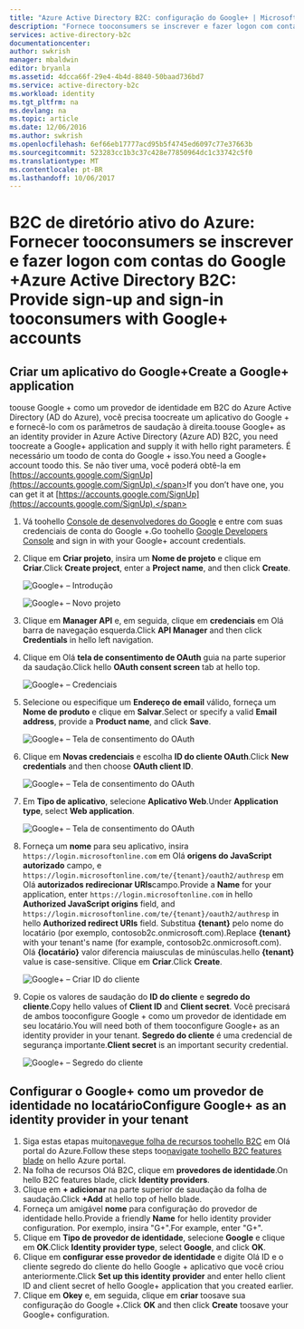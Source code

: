 ```yaml
---
title: "Azure Active Directory B2C: configuração do Google+ | Microsoft Docs"
description: "Fornece tooconsumers se inscrever e fazer logon com contas do Google + nos aplicativos que são protegidos pelo Azure Active Directory B2C."
services: active-directory-b2c
documentationcenter: 
author: swkrish
manager: mbaldwin
editor: bryanla
ms.assetid: 4dcca66f-29e4-4b4d-8840-50baad736bd7
ms.service: active-directory-b2c
ms.workload: identity
ms.tgt_pltfrm: na
ms.devlang: na
ms.topic: article
ms.date: 12/06/2016
ms.author: swkrish
ms.openlocfilehash: 6ef66eb17777acd95b5f4745ed6097c77e37663b
ms.sourcegitcommit: 523283cc1b3c37c428e77850964dc1c33742c5f0
ms.translationtype: MT
ms.contentlocale: pt-BR
ms.lasthandoff: 10/06/2017
---
```

# <a name="azure-active-directory-b2c-provide-sign-up-and-sign-in-tooconsumers-with-google-accounts"></a><span data-ttu-id="e61e1-103">B2C de diretório ativo do Azure: Fornecer tooconsumers se inscrever e fazer logon com contas do Google +</span><span class="sxs-lookup"><span data-stu-id="e61e1-103">Azure Active Directory B2C: Provide sign-up and sign-in tooconsumers with Google+ accounts</span></span>
## <a name="create-a-google-application"></a><span data-ttu-id="e61e1-104">Criar um aplicativo do Google+</span><span class="sxs-lookup"><span data-stu-id="e61e1-104">Create a Google+ application</span></span>
<span data-ttu-id="e61e1-105">toouse Google + como um provedor de identidade em B2C do Azure Active Directory (AD do Azure), você precisa toocreate um aplicativo do Google + e fornecê-lo com os parâmetros de saudação à direita.</span><span class="sxs-lookup"><span data-stu-id="e61e1-105">toouse Google+ as an identity provider in Azure Active Directory (Azure AD) B2C, you need toocreate a Google+ application and supply it with hello right parameters.</span></span> <span data-ttu-id="e61e1-106">É necessário um toodo de conta do Google + isso.</span><span class="sxs-lookup"><span data-stu-id="e61e1-106">You need a Google+ account toodo this.</span></span> <span data-ttu-id="e61e1-107">Se não tiver uma, você poderá obtê-la em [https://accounts.google.com/SignUp](https://accounts.google.com/SignUp).</span><span class="sxs-lookup"><span data-stu-id="e61e1-107">If you don’t have one, you can get it at [https://accounts.google.com/SignUp](https://accounts.google.com/SignUp).</span></span>

1. <span data-ttu-id="e61e1-108">Vá toohello [Console de desenvolvedores do Google](https://console.developers.google.com/) e entre com suas credenciais de conta do Google +.</span><span class="sxs-lookup"><span data-stu-id="e61e1-108">Go toohello [Google Developers Console](https://console.developers.google.com/) and sign in with your Google+ account credentials.</span></span>
2. <span data-ttu-id="e61e1-109">Clique em **Criar projeto**, insira um **Nome de projeto** e clique em **Criar**.</span><span class="sxs-lookup"><span data-stu-id="e61e1-109">Click **Create project**, enter a **Project name**, and then click **Create**.</span></span>
   
    ![Google+ – Introdução](./media/active-directory-b2c-setup-goog-app/google-get-started.png)
   
    ![Google+ – Novo projeto](./media/active-directory-b2c-setup-goog-app/google-new-project.png)
3. <span data-ttu-id="e61e1-112">Clique em **Manager API** e, em seguida, clique em **credenciais** em Olá barra de navegação esquerda.</span><span class="sxs-lookup"><span data-stu-id="e61e1-112">Click **API Manager** and then click **Credentials** in hello left navigation.</span></span>
4. <span data-ttu-id="e61e1-113">Clique em Olá **tela de consentimento de OAuth** guia na parte superior da saudação.</span><span class="sxs-lookup"><span data-stu-id="e61e1-113">Click hello **OAuth consent screen** tab at hello top.</span></span>
   
    ![Google+ – Credenciais](./media/active-directory-b2c-setup-goog-app/google-add-cred.png)
5. <span data-ttu-id="e61e1-115">Selecione ou especifique um **Endereço de email** válido, forneça um **Nome de produto** e clique em **Salvar**.</span><span class="sxs-lookup"><span data-stu-id="e61e1-115">Select or specify a valid **Email address**, provide a **Product name**, and click **Save**.</span></span>
   
    ![Google+ – Tela de consentimento do OAuth](./media/active-directory-b2c-setup-goog-app/google-consent-screen.png)
6. <span data-ttu-id="e61e1-117">Clique em **Novas credenciais** e escolha **ID do cliente OAuth**.</span><span class="sxs-lookup"><span data-stu-id="e61e1-117">Click **New credentials** and then choose **OAuth client ID**.</span></span>
   
    ![Google+ – Tela de consentimento do OAuth](./media/active-directory-b2c-setup-goog-app/google-add-oauth2-client-id.png)
7. <span data-ttu-id="e61e1-119">Em **Tipo de aplicativo**, selecione **Aplicativo Web**.</span><span class="sxs-lookup"><span data-stu-id="e61e1-119">Under **Application type**, select **Web application**.</span></span>
   
    ![Google+ – Tela de consentimento do OAuth](./media/active-directory-b2c-setup-goog-app/google-web-app.png)
8. <span data-ttu-id="e61e1-121">Forneça um **nome** para seu aplicativo, insira `https://login.microsoftonline.com` em Olá **origens do JavaScript autorizado** campo, e `https://login.microsoftonline.com/te/{tenant}/oauth2/authresp` em Olá **autorizados redirecionar URIs**campo.</span><span class="sxs-lookup"><span data-stu-id="e61e1-121">Provide a **Name** for your application, enter `https://login.microsoftonline.com` in hello **Authorized JavaScript origins** field, and `https://login.microsoftonline.com/te/{tenant}/oauth2/authresp` in hello **Authorized redirect URIs** field.</span></span> <span data-ttu-id="e61e1-122">Substitua **{tenant}** pelo nome do locatário (por exemplo, contosob2c.onmicrosoft.com).</span><span class="sxs-lookup"><span data-stu-id="e61e1-122">Replace **{tenant}** with your tenant's name (for example, contosob2c.onmicrosoft.com).</span></span> <span data-ttu-id="e61e1-123">Olá **{locatário}** valor diferencia maiusculas de minúsculas.</span><span class="sxs-lookup"><span data-stu-id="e61e1-123">hello **{tenant}** value is case-sensitive.</span></span> <span data-ttu-id="e61e1-124">Clique em **Criar**.</span><span class="sxs-lookup"><span data-stu-id="e61e1-124">Click **Create**.</span></span>
   
    ![Google+ – Criar ID do cliente](./media/active-directory-b2c-setup-goog-app/google-create-client-id.png)
9. <span data-ttu-id="e61e1-126">Copie os valores de saudação do **ID do cliente** e **segredo do cliente**.</span><span class="sxs-lookup"><span data-stu-id="e61e1-126">Copy hello values of **Client ID** and **Client secret**.</span></span> <span data-ttu-id="e61e1-127">Você precisará de ambos tooconfigure Google + como um provedor de identidade em seu locatário.</span><span class="sxs-lookup"><span data-stu-id="e61e1-127">You will need both of them tooconfigure Google+ as an identity provider in your tenant.</span></span> <span data-ttu-id="e61e1-128">**Segredo do cliente** é uma credencial de segurança importante.</span><span class="sxs-lookup"><span data-stu-id="e61e1-128">**Client secret** is an important security credential.</span></span>
   
    ![Google+ – Segredo do cliente](./media/active-directory-b2c-setup-goog-app/google-client-secret.png)

## <a name="configure-google-as-an-identity-provider-in-your-tenant"></a><span data-ttu-id="e61e1-130">Configurar o Google+ como um provedor de identidade no locatário</span><span class="sxs-lookup"><span data-stu-id="e61e1-130">Configure Google+ as an identity provider in your tenant</span></span>
1. <span data-ttu-id="e61e1-131">Siga estas etapas muito[navegue folha de recursos toohello B2C](active-directory-b2c-app-registration.md#navigate-to-b2c-settings) em Olá portal do Azure.</span><span class="sxs-lookup"><span data-stu-id="e61e1-131">Follow these steps too[navigate toohello B2C features blade](active-directory-b2c-app-registration.md#navigate-to-b2c-settings) on hello Azure portal.</span></span>
2. <span data-ttu-id="e61e1-132">Na folha de recursos Olá B2C, clique em **provedores de identidade**.</span><span class="sxs-lookup"><span data-stu-id="e61e1-132">On hello B2C features blade, click **Identity providers**.</span></span>
3. <span data-ttu-id="e61e1-133">Clique em **+ adicionar** na parte superior de saudação da folha de saudação.</span><span class="sxs-lookup"><span data-stu-id="e61e1-133">Click **+Add** at hello top of hello blade.</span></span>
4. <span data-ttu-id="e61e1-134">Forneça um amigável **nome** para configuração do provedor de identidade hello.</span><span class="sxs-lookup"><span data-stu-id="e61e1-134">Provide a friendly **Name** for hello identity provider configuration.</span></span> <span data-ttu-id="e61e1-135">Por exemplo, insira "G+".</span><span class="sxs-lookup"><span data-stu-id="e61e1-135">For example, enter "G+".</span></span>
5. <span data-ttu-id="e61e1-136">Clique em **Tipo de provedor de identidade**, selecione **Google** e clique em **OK**.</span><span class="sxs-lookup"><span data-stu-id="e61e1-136">Click **Identity provider type**, select **Google**, and click **OK**.</span></span>
6. <span data-ttu-id="e61e1-137">Clique em **configurar esse provedor de identidade** e digite Olá ID e o cliente segredo do cliente do hello Google + aplicativo que você criou anteriormente.</span><span class="sxs-lookup"><span data-stu-id="e61e1-137">Click **Set up this identity provider** and enter hello client ID and client secret of hello Google+ application that you created earlier.</span></span>
7. <span data-ttu-id="e61e1-138">Clique em **Okey** e, em seguida, clique em **criar** toosave sua configuração do Google +.</span><span class="sxs-lookup"><span data-stu-id="e61e1-138">Click **OK** and then click **Create** toosave your Google+ configuration.</span></span>

